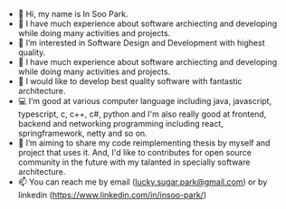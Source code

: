 - 👋 Hi, my name is In Soo Park.
- 👥 I have much experience about software archiecting and developing while doing many activities and projects.
- 👀 I’m interested in Software Design and Development with highest quality.
- 👥 I have much experience about software archiecting and developing while doing many activities and projects.
- 🤖 I would like to develop best quality software with fantastic architecture.
- 💻 I’m good at various computer language including java, javascript, typescript, c, c++, c#, python and I'm also really good at frontend, backend and networking programming including react, springframework, netty and so on.
- 💞️ I’m aiming to share my code reimplementing thesis by myself and project that uses it. And, I'd like to contributes for open source community in the future with my talanted in specially software architecture.
- 📫 You can reach me by email (lucky.sugar.park@gmail.com) or by linkedin (https://www.linkedin.com/in/insoo-park/)

<!---
lucky-sugar-park/lucky-sugar-park is a ✨ special ✨ repository because its `README.md` (this file) appears on your GitHub profile.
You can click the Preview link to take a look at your changes.
--->
